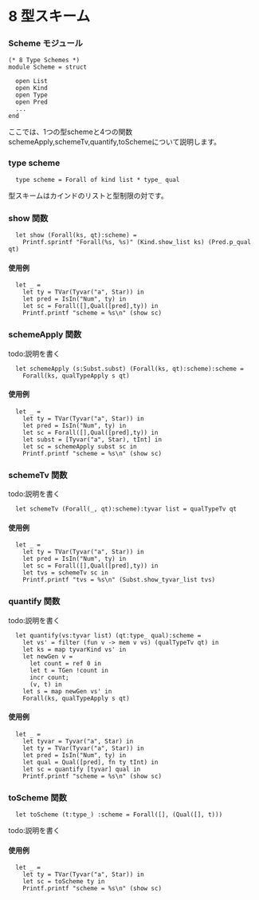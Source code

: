 # 8 型スキーム

### Scheme モジュール
	(* 8 Type Schemes *)
	module Scheme = struct

	  open List
	  open Kind
	  open Type
	  open Pred
	  ...
	end

ここでは、1つの型schemeと4つの関数schemeApply,schemeTv,quantify,toSchemeについて説明します。


### type scheme

	  type scheme = Forall of kind list * type_ qual

型スキームはカインドのリストと型制限の対です。

### show 関数

	  let show (Forall(ks, qt):scheme) =
	    Printf.sprintf "Forall(%s, %s)" (Kind.show_list ks) (Pred.p_qual qt)

#### 使用例

	  let _ =
	    let ty = TVar(Tyvar("a", Star)) in
	    let pred = IsIn("Num", ty) in
	    let sc = Forall([],Qual([pred],ty)) in
	    Printf.printf "scheme = %s\n" (show sc)

### schemeApply 関数

todo:説明を書く

	  let schemeApply (s:Subst.subst) (Forall(ks, qt):scheme):scheme =
	    Forall(ks, qualTypeApply s qt)

#### 使用例

	  let _ =
	    let ty = TVar(Tyvar("a", Star)) in
	    let pred = IsIn("Num", ty) in
	    let sc = Forall([],Qual([pred],ty)) in
	    let subst = [Tyvar("a", Star), tInt] in
	    let sc = schemeApply subst sc in
	    Printf.printf "scheme = %s\n" (show sc)

### schemeTv 関数

todo:説明を書く

	  let schemeTv (Forall(_, qt):scheme):tyvar list = qualTypeTv qt

#### 使用例

	  let _ =
	    let ty = TVar(Tyvar("a", Star)) in
	    let pred = IsIn("Num", ty) in
	    let sc = Forall([],Qual([pred],ty)) in
	    let tvs = schemeTv sc in
	    Printf.printf "tvs = %s\n" (Subst.show_tyvar_list tvs)


### quantify 関数

todo:説明を書く

	  let quantify(vs:tyvar list) (qt:type_ qual):scheme =
	    let vs' = filter (fun v -> mem v vs) (qualTypeTv qt) in
	    let ks = map tyvarKind vs' in
	    let newGen v =
	      let count = ref 0 in
	      let t = TGen !count in
	      incr count;
	      (v, t) in
	    let s = map newGen vs' in
	    Forall(ks, qualTypeApply s qt)

#### 使用例

	  let _ =
	    let tyvar = Tyvar("a", Star) in
	    let ty = TVar(Tyvar("a", Star)) in
	    let pred = IsIn("Num", ty) in
	    let qual = Qual([pred], fn ty tInt) in
	    let sc = quantify [tyvar] qual in
	    Printf.printf "scheme = %s\n" (show sc)

### toScheme 関数

	  let toScheme (t:type_) :scheme = Forall([], (Qual([], t)))

todo:説明を書く

#### 使用例

	  let _ =
	    let ty = TVar(Tyvar("a", Star)) in
	    let sc = toScheme ty in
	    Printf.printf "scheme = %s\n" (show sc)

